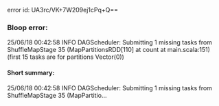 error id: UA3rc/VK+7W209ej1cPq+Q==
### Bloop error:

25/06/18 00:42:58 INFO DAGScheduler: Submitting 1 missing tasks from ShuffleMapStage 35 (MapPartitionsRDD[110] at count at main.scala:151) (first 15 tasks are for partitions Vector(0))
#### Short summary: 

25/06/18 00:42:58 INFO DAGScheduler: Submitting 1 missing tasks from ShuffleMapStage 35 (MapPartitio...